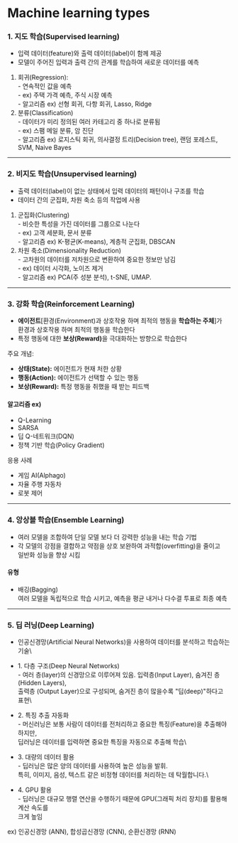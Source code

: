 # Machine learning types

### 1.  지도 학습(Supervised learning)

* 입력 데이터(feature)와 출력 데이터(label)이 함께 제공
* 모델이 주어진 입력과 출력 간의  관계를  학습하여 새로운 데이터를 예측

1. 회귀(Regression):\
   \- 연속적인 값을 예측\
   \- ex) 주택 가격 예측, 주식 시장 예측\
   \- 알고리즘 ex) 선형 회귀, 다항 회귀, Lasso, Ridge
2. 분류(Classification)\
   \- 데이터가 미리 정의된 여러 카테고리 중 하나로 분류됨\
   \- ex) 스팸 메일 분류, 암 진단\
   \- 알고리즘 ex) 로지스틱 회귀, 의사결정 트리(Decision tree), 랜덤 포레스트, SVM, Naive Bayes

***

### 2. 비지도 학습(Unsupervised learning)

* 출력 데이터(label)이 없는 상태에서 입력 데이터의 패턴이나 구조를 학습
* 데이터 간의 군집화, 차원 축소 등의 작업에 사용

1. 군집화(Clustering)\
   \-  비슷한 특성을 가진 데이터를 그룹으로 나눈다\
   \- ex) 고객 세분화, 문서 분류\
   \- 알고리즘 ex) K-평균(K-means), 계층적 군집화, DBSCAN
2. 차원 축소(Dimensionality Reduction)\
   \- 고차원의 데이터를 저차원으로 변환하여 중요한 정보만 남김\
   \- ex) 데이터 시각화, 노이즈 제거\
   \- 알고리즘 ex) PCA(주 성분 분석), t-SNE, UMAP.

***

### 3. 강화 학습(Reinforcement Learning)

* **에이전트**\[환경(Environment)과 상호작용 하며 최적의 행동을 **학습하는 주체**]가\
  환경과 상호작용 하며 최적의 행동을 학습한다
* 특정 행동에 대한 **보상(Reward)**&#xC744; 극대화하는 방향으로 학습한다

&#x20;주요 개념:

* **상태(State):** 에이전트가 현재 처한 상황
* **행동(Action):** 에이전트가 선택할 수 있는 행동
* **보상(Reward):** 특정 행동을 취했을 때 받는 피드백

#### 알고리즘 ex)&#x20;

* Q-Learning
* SARSA
* 딥 Q-네트워크(DQN)
* 정책 기반 학습(Policy Gradient)

응용 사례

* 게임 AI(Alphago)
* 자율 주행 자동차
* 로봇 제어

***

### 4. 앙상블 학습(Ensemble Learning)

* 여러 모델을 조합하여 단일 모델 보다 더 강력한 성능을 내는 학습 기법
* 각 모델의 강점을 결합하고 약점을 상호 보완하여 과적합(overfitting)을 줄이고 \
  일반화 성능을 향상 시킴

#### 유형&#x20;

* 배깅(Bagging)\
  여러 모델을 독립적으로 학습 시키고, 예측을 평균 내거나 다수결 투표로 최종 예측

***

### 5. 딥 러닝(Deep Learning)

* 인공신경망(Artificial Neural Networks)을 사용하여 데이터를 분석하고 학습하는 기술\

* 1\.  다층 구조(Deep Neural Networks)\
  \- 여러 층(layer)의 신경망으로 이루어져 있음. 입력층(Input Layer), 숨겨진 층(Hidden Layers), \
  출력층 (Output Layer)으로 구성되며, 숨겨진 층이 많을수록 "딥(deep)"하다고 표현\

* 2\. 특징 추출 자동화\
  \- 머신러닝은 보통 사람이 데이터를 전처리하고 중요한 특징(Feature)을 추출해야 하지만, \
  딥러닝은 데이터를 입력하면 중요한 특징을 자동으로 추출해 학습\

* 3\. 대량의 데이터 활용\
  \- 딥러닝은 많은 양의 데이터를 사용하여 높은 성능을 발휘. \
  특히, 이미지, 음성, 텍스트 같은 비정형 데이터를 처리하는 데 탁월합니다.\

* 4\. GPU 활용\
  \- 딥러닝은 대규모 행렬 연산을 수행하기 때문에 GPU(그래픽 처리 장치)를 활용해 계산 속도를 \
  크게 높임

ex) 인공신경망 (ANN), 합성곱신경망 (CNN), 순환신경망 (RNN)



